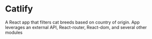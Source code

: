 # Catlify
A React app that filters cat breeds based on country of origin. App leverages an external API, React-router, React-dom, and several other modules

